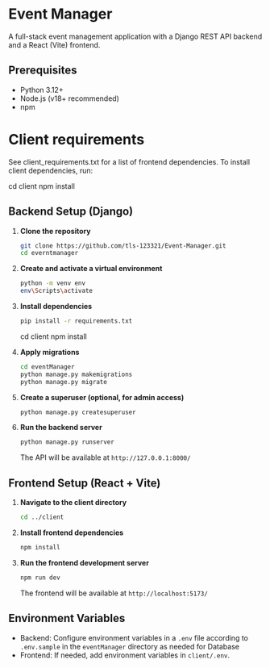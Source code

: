 # Event Manager

A full-stack event management application with a Django REST API backend and a React (Vite) frontend.

## Prerequisites
- Python 3.12+
- Node.js (v18+ recommended)
- npm


# Client requirements
See client_requirements.txt for a list of frontend dependencies. To install client dependencies, run:

cd client
npm install



## Backend Setup (Django)

1. **Clone the repository**
   ```sh
   git clone https://github.com/tls-123321/Event-Manager.git
   cd everntmanager
   ```
2. **Create and activate a virtual environment**
   ```sh
   python -m venv env
   env\Scripts\activate
   ```
   
3. **Install dependencies**
   ```sh
   pip install -r requirements.txt
   ```
   cd client
   npm install

4. **Apply migrations**
   ```sh
   cd eventManager
   python manage.py makemigrations
   python manage.py migrate
   ```
5. **Create a superuser (optional, for admin access)**
   ```sh
   python manage.py createsuperuser
   ```
6. **Run the backend server**
   ```sh
   python manage.py runserver
   ```
   The API will be available at `http://127.0.0.1:8000/`

## Frontend Setup (React + Vite)

1. **Navigate to the client directory**
   ```sh
   cd ../client
   ```
2. **Install frontend dependencies**
   ```sh
   npm install
   ```
3. **Run the frontend development server**
   ```sh
   npm run dev
   ```
   The frontend will be available at `http://localhost:5173/`

## Environment Variables
- Backend: Configure environment variables in a `.env` file according to `.env.sample` in the `eventManager` directory as needed for Database
- Frontend: If needed, add environment variables in `client/.env`.

